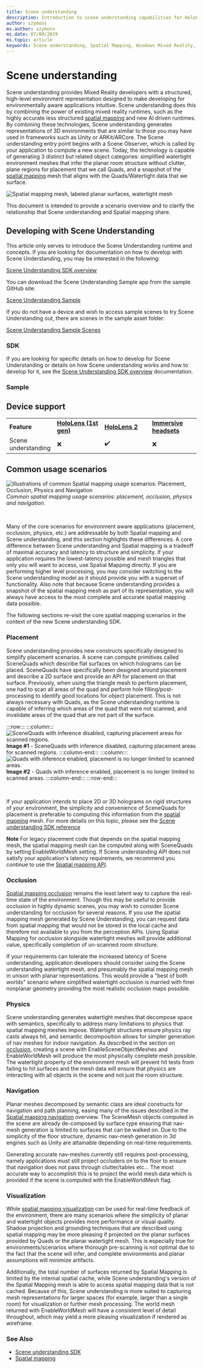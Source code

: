 ```yaml
---
title: Scene understanding
description: Introduction to scene understanding capabilities for HoloLens
author: szymons
ms.author: szymons
ms.date: 07/08/2019
ms.topic: article
keywords: Scene understanding, Spatial Mapping, Windows Mixed Reality, Unity
---
```


# Scene understanding

Scene understanding provides Mixed Reality developers with a structured, high-level environment representation designed to make developing for environmentally aware applications intuitive. Scene understanding does this by combining the power of existing mixed reality runtimes, such as the highly accurate less structured [spatial mapping](spatial-mapping.md) and new AI driven runtimes. By combining these technologies, Scene understanding generates representations of 3D environments that are similar to those you may have used in frameworks such as Unity or ARKit/ARCore. The Scene understanding entry point begins with a Scene Observer, which is called by your application to compute a new scene. Today, the technology is capable of generating 3 distinct but related object categories: simplified watertight environment meshes that infer the planar room structure without clutter, plane regions for placement that we call Quads, and a snapshot of the [spatial mapping](spatial-mapping.md) mesh that aligns with the Quads/Watertight data that we surface.

![Spatial mapping mesh, labeled planar surfaces, watertight mesh](images/SUScenarios.png)

This document is intended to provide a scenario overview and to clarify the relationship that Scene understanding and Spatial mapping share.

## Developing with Scene Understanding

This article only serves to introduce the Scene Understanding runtime and concepts. If you are looking for documentation on how to develop with Scene Understanding, you may be interested in the following:

[Scene Understanding SDK overview](scene-understanding-SDK.md)

You can download the Scene Understanding Sample app from the sample GitHub site:

[Scene Understanding Sample](https://github.com/microsoft/MixedReality-SceneUnderstanding-Samples)

If you do not have a device and wish to access sample scenes to try Scene Understanding out, there are scenes in the sample asset folder:

[Scene Understanding Sample Scenes](https://github.com/sceneunderstanding-microsoft/unitysample/tree/master/Assets/Resources/SerializedScenesForPCPath)

### SDK

If you are looking for specific details on how to develop for Scene Understanding or details on how Scene understanding works and how to develop for it, see the [Scene Understanding SDK overview](scene-understanding-SDK.md) documentation.


### Sample


## Device support

<table>
    <colgroup>
    <col width="25%" />
    <col width="25%" />
    <col width="25%" />
    <col width="25%" />
    </colgroup>
    <tr>
        <td><strong>Feature</strong></td>
        <td><a href="hololens-hardware-details.md"><strong>HoloLens (1st gen)</strong></a></td>
        <td><a href="https://docs.microsoft.com/hololens/hololens2-hardware"><strong>HoloLens 2</strong></td>
        <td><a href="immersive-headset-hardware-details.md"><strong>Immersive headsets</strong></a></td>
    </tr>
     <tr>
        <td>Scene understanding</td>
        <td>❌</td>
        <td>✔️</td>
        <td>❌</td>
    </tr>
</table>

## Common usage scenarios

![Illustrations of common Spatial mapping usage scenarios: Placement, Occlusion, Physics and Navigation](images/sm-concepts-1000px.png)<br>
*Common spatial mapping usage scenarios: placement, occlusion, physics and navigation.*

<br>

Many of the core scenarios for environment aware applications (placement, occlusion, physics, etc.) are addressable by both Spatial mapping and Scene understanding, and this section highlights these differences. A core difference between Scene understanding and Spatial mapping is a tradeoff of maximal accuracy and latency to structure and simplicity. If your application requires the lowest-latency possible and mesh triangles that only you will want to access, use Spatial Mapping directly. If you are performing higher level processing, you may consider switching to the Scene understanding model as it should provide you with a superset of functionality. Also note that because Scene understanding provides a snapshot of the spatial mapping mesh as part of its representation, you will always have access to the most complete and accurate spatial mapping data possible.

The following sections re-visit the core spatial mapping scenarios in the context of the new Scene understanding SDK.

### Placement

Scene understanding provides new constructs specifically designed to simplify placement scenarios. A scene can compute primitives called SceneQuads which describe flat surfaces on which holograms can be placed. SceneQuads have specifically been designed around placement and describe a 2D surface and provide an API for placement on that surface. Previously, when using the triangle mesh to perform placement, one had to scan all areas of the quad and perform hole filling/post-processing to identify good locations for object placement. This is not always necessary with Quads, as the Scene understanding runtime is capable of inferring which areas of the quad that were not scanned, and invalidate areas of the quad that are not part of the surface.

:::row:::
    :::column:::
       ![SceneQuads with inference disabled, capturing placement areas for scanned regions.](images/SUQuads.png)<br>
       **Image #1** - SceneQuads with inference disabled, capturing placement areas for scanned regions.
    :::column-end:::
        :::column:::
       ![Quads with inference enabled, placement is no longer limited to scanned areas.](images/SUWatertight.png)<br>
        **Image #2** - Quads with inference enabled, placement is no longer limited to scanned areas.
    :::column-end:::
:::row-end:::

<br>


If your application intends to place 2D or 3D holograms on rigid structures of your environment, the simplicity and convenience of SceneQuads for placement is preferable to computing this information from the [spatial mapping](spatial-mapping.md) mesh. For more details on this topic, please see the [Scene understanding SDK reference](scene-understanding-SDK.md)

**Note** For legacy placement code that depends on the spatial mapping mesh, the spatial mapping mesh can be computed along with SceneQuads by setting EnableWorldMesh setting. If Scene understanding API does not satisfy your application's latency requirements, we recommend you continue to use the [Spatial mapping API](spatial-mapping.md#placement).

### Occlusion

[Spatial mapping occlusion](spatial-mapping.md#occlusion) remains the least latent way to capture the real-time state of the environment. Though this may be useful to provide occlusion in highly dynamic scenes, you may wish to consider Scene understanding for occlusion for several reasons. If you use the spatial mapping mesh generated by Scene Understanding, you can request data from spatial mapping that would not be stored in the local cache and therefore not available to you from the perception APIs. Using Spatial Mapping for occlusion alongside watertight meshes will provide additional value, specifically completion of un-scanned room structure.

If your requirements can tolerate the increased latency of Scene understanding, application developers should consider using the Scene understanding watertight mesh, and presumably the spatial mapping mesh in unison with planar representations. This would provide a "best of both worlds" scenario where simplified watertight occlusion is married with finer nonplanar geometry providing the most realistic occlusion maps possible.

### Physics

Scene understanding generates watertight meshes that decompose space with semantics, specifically to address many limitations to physics that spatial mapping meshes impose. Watertight structures ensure physics ray casts always hit, and semantic decomposition allows for simpler generation of nav meshes for indoor navigation. As described in the section on [occlusion](#occlusion), creating a scene with EnableSceneObjectMeshes and EnableWorldMesh will produce the most physically complete mesh possible. The watertight property of the environment mesh will prevent hit tests from failing to hit surfaces and the mesh data will ensure that physics are interacting with all objects in the scene and not just the room structure.

### Navigation

Planar meshes decomposed by semantic class are ideal constructs for navigation and path planning, easing many of the issues described in the [Spatial mapping navigation](spatial-mapping.md#navigation) overview. The SceneMesh objects computed in the scene are already de-composed by surface type ensuring that nav-mesh generation is limited to surfaces that can be walked on. Due to the simplicity of the floor structure, dynamic nav-mesh generation in 3d engines such as Unity are attainable depending on real-time requirements.

Generating accurate nav-meshes currently still requires post-processing, namely applications must still project occluders on to the floor to ensure that navigation does not pass through clutter/tables etc... The most accurate way to accomplish this is to project the world mesh data which is provided if the scene is computed with the EnableWorldMesh flag.

### Visualization

While [spatial mapping visualization](spatial-mapping.md#visualization) can be used for real-time feedback of the environment, there are many scenarios where the simplicity of planar and watertight objects provides more performance or visual quality. Shadow projection and grounding techniques that are described using spatial mapping may be more pleasing if projected on the planar surfaces provided by Quads or the planar watertight mesh. This is especially true for environments/scenarios where thorough pre-scanning is not optimal due to the fact that the scene will infer, and complete environments and planar assumptions will minimize artifacts.

Additionally, the total number of surfaces returned by Spatial Mapping is limited by the internal spatial cache, while Scene understanding's version of the Spatial Mapping mesh is able to access spatial mapping data that is not cached. Because of this, Scene understanding is more suited to capturing mesh representations for larger spaces (for example, larger than a single room) for visualization or further mesh processing. The world mesh returned with EnableWorldMesh will have a consistent level of detail throughout, which may yield a more pleasing visualization if rendered as wireframe.

### See Also

* [Scene understanding SDK](scene-understanding-SDK.md)
* [Spatial mapping](spatial-mapping.md)
